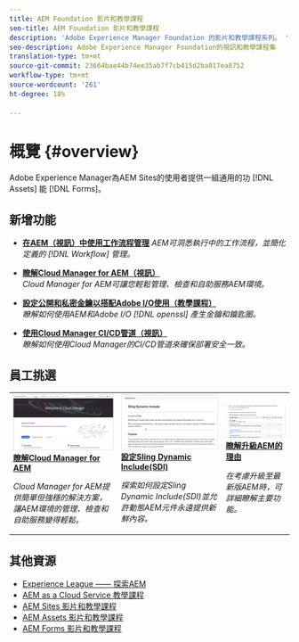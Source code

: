 ```yaml
---
title: AEM Foundation 影片和教學課程
seo-title: AEM Foundation 影片和教學課程
description: 'Adobe Experience Manager Foundation 的影片和教學課程系列。 '
seo-description: Adobe Experience Manager Foundation的視訊和教學課程集
translation-type: tm+mt
source-git-commit: 23664bae44b74ee35ab7f7cb415d2ba017ea8752
workflow-type: tm+mt
source-wordcount: '261'
ht-degree: 18%

---
```



# 概覽 {#overview}

Adobe Experience Manager為AEM Sites的使用者提供一組通用的功 [!DNL Assets] 能 [!DNL Forms]。

## 新增功能

* **[在AEM（視訊）中使用工作流程管理](./workflow/use-workflow-management.md)**
   *AEM可洞悉執行中的工作流程，並簡化定義的 [!DNL Workflow] 管理。*

* **[瞭解Cloud Manager for AEM（視訊）](./cloud-manager/understand-cloud-manager-for-aem.md)**\
   *Cloud Manager for AEM可讓您輕鬆管理、檢查和自助服務AEM環境。*

* **[設定公開和私密金鑰以搭配Adobe I/O使用（教學課程）](./authentication/set-up-public-private-keys-for-use-with-aem-and-adobe-io.md)**\
   *瞭解如何使用AEM和Adobe I/O [!DNL openssl] 產生金鑰和鑰匙圈。*

* **[使用Cloud Manager CI/CD管道（視訊）](./cloud-manager/use-the-cicd-pipeline-in-cloud-manager-for-aem.md)**\
   *瞭解如何使用Cloud Manager的CI/CD管道來確保部署安全一致。*

## 員工挑選

<table>
<tr>
  <td>
    <a href="./cloud-manager/understand-cloud-manager-for-aem.md">
    <img alt="瞭解Cloud Manager for AEM" src="./cloud-manager/assets/understand-cloud-manager-for-aem/thumbnail.png" />
    </a>
    <div>
     <a href="./cloud-manager/understand-cloud-manager-for-aem.md">
    <strong>瞭解Cloud Manager for AEM</strong>
    </a>
    </div>
    <p>
    <em>Cloud Manager for AEM提供簡單但強穩的解決方案，讓AEM環境的管理、檢查和自助服務變得輕鬆。</em>
    <p>
  </td>
   <td>
    <a href="./development/set-up-sling-dynamic-include.md">
    <img alt="設定Sling Dynamic Include(SDI)" src="./development/assets/set-up-sling-dynamic-include/thumbnail.png" />
    </a>
     <div>
     <a href="./development/set-up-sling-dynamic-include.md">
    <strong>設定Sling Dynamic Include(SDI)</strong>
    </a>
    </div>
    <p>
    <em>探索如何設定Sling Dynamic Include(SDI)並允許動態AEM元件永遠提供新鮮內容。</em>
    <p>
  </td>
  <td>
    <a href="./administration/understand-reasons-to-upgrade.md">
    <img alt="瞭解升級AEM的理由" src="./administration/assets/understand-reasons-to-upgrade/thumbnail.png" />
    </a>
    <div>
    <a href="./administration/understand-reasons-to-upgrade.md">
    <strong>瞭解升級AEM的理由</strong>
    </a>
    </div>
    <p>
    <em>在考慮升級至最新版AEM時，可詳細瞭解主要功能。</em>
    </p>
  </td>
</tr>
</table>

## 其他資源

* [Experience League —— 探索AEM](https://experienceleague.adobe.com/#recommended/solutions/experience-manager)
* [AEM as a Cloud Service 教學課程](/help/cloud-service/overview.md)
* [AEM Sites 影片和教學課程](/help/sites/overview.md)
* [AEM Assets 影片和教學課程](/help/assets/overview.md)
* [AEM Forms 影片和教學課程](/help/forms/overview.md)
